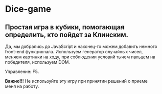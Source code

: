 # Dice-game
<h2>Простая игра в кубики, помогающая определить, кто пойдет за Клинским.</h2>
<p>Да, мы добрались до JavaScript и наконец-то можем добавить немного front-end функционала. Используем генератор случайных чисел, меняем картинки на ходу, при соблюдении условий тычем пальцем на победителя, используем DOM.</p>
<p>Управление: F5.</p>
<p><strong>Важно!!!</strong> Не используйте эту игру при принятии решений о приеме меня на работу.</p>
